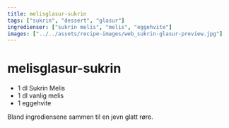 ```yaml
---
title: melisglasur-sukrin
tags: ["sukrin", "dessert", "glasur"]
ingredienser: ["sukrin melis", "melis", "eggehvite"]
images: ["../../assets/recipe-images/web_sukrin-glasur-preview.jpg"]
---
```


# melisglasur-sukrin

- 1 dl Sukrin Melis
- 1 dl vanlig melis
- 1 eggehvite

Bland ingrediensene sammen til en jevn glatt røre.
